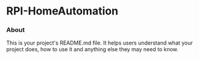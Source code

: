 RPI-HomeAutomation
==================

### About

This is your project's README.md file. It helps users understand what your
project does, how to use it and anything else they may need to know.